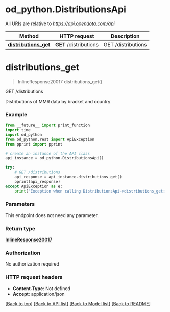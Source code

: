 # od_python.DistributionsApi

All URIs are relative to *https://api.opendota.com/api*

Method | HTTP request | Description
------------- | ------------- | -------------
[**distributions_get**](DistributionsApi.md#distributions_get) | **GET** /distributions | GET /distributions


# **distributions_get**
> InlineResponse20017 distributions_get()

GET /distributions

Distributions of MMR data by bracket and country

### Example 
```python
from __future__ import print_function
import time
import od_python
from od_python.rest import ApiException
from pprint import pprint

# create an instance of the API class
api_instance = od_python.DistributionsApi()

try: 
    # GET /distributions
    api_response = api_instance.distributions_get()
    pprint(api_response)
except ApiException as e:
    print("Exception when calling DistributionsApi->distributions_get: %s\n" % e)
```

### Parameters
This endpoint does not need any parameter.

### Return type

[**InlineResponse20017**](InlineResponse20017.md)

### Authorization

No authorization required

### HTTP request headers

 - **Content-Type**: Not defined
 - **Accept**: application/json

[[Back to top]](#) [[Back to API list]](../README.md#documentation-for-api-endpoints) [[Back to Model list]](../README.md#documentation-for-models) [[Back to README]](../README.md)

